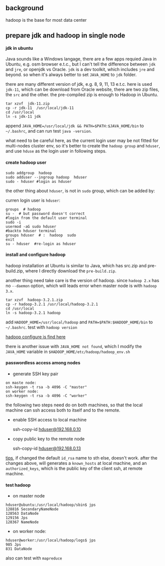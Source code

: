 

## background 

hadoop is the base for most data center


## prepare jdk and hadoop in single node 


#### jdk in ubuntu

Java sounds like a Windows langage, there are a few apps requied Java in Ubuntu, e.g. osm browser e.t.c., but  I can't tell the difference between `jdk` and `jre`, or  openjdk vs Oracle.  `jdk` is a dev toolkit, which includes `jre` and beyond. so when it's always better to set `JAVA_HOME` to `jdk` folder. 

there are many different version of jdk, e.g. 8, 9, 11, 13 e.t.c.  here is used `jdk-11`, which can be download from Oracle website, there are two zip files, the `src` and the other. the pre-compiled zip is enough to Hadoop in Ubuntu.

``` 
tar xzvf  jdk-11.zip  
cp -r jdk-11  /usr/local/jdk-11 
cd /usr/local
ln -s jdk-11 jdk
``` 

append `JAVA_HOME=/usr/local/jdk && PATH=$PATH:$JAVA_HOME/bin` to `~/.bashrc`, and can run test `java -version`.

what need to be careful here, as the current login user may be not fitted for multi-nodes cluster env, so it's better to create the `hadoop group` and `hduser`, and use `hduse` as the login user in following steps.


#### create hadoop user

```
sudo addgroup  hadoop
sudo adduser --ingroup hadoop  hduser 
sudo - hduser #login as hduser
```

the other thing about `hduser`, is not in `sudo` group, which can be added by:

curren login user is `hduser`:

```
groups  # hadoop
su -  # but password doesn't correct
#login from the default user terminal
sudo -i  
usermod -aG sudo hduser
#backto hduser terminal
groups hduser  # :  hadoop  sudo 
exit 
su - hduser  #re-login as hduser 
``` 

#### install and configure hadoop 

hadoop installation at Ubuntu is similar to Java, which has src.zip and pre-build.zip, where I directly download the `pre-build.zip`.

another thing need take care is the version of hadoop. since `hadoop 2.x` has no `--daemon` option, which will leads error when master node is with `hadoop 3.x`.

```
tar xzvf  hadoop-3.2.1.zip  
cp -r hadoop-3.2.1 /usr/local/hadoop-3.2.1
cd /usr/local
ln -s hadoop-3.2.1 hadoop
```

add `HADOOP_HOME=/usr/local/hadoop` and `PATH=$PATH:$HADOOP_HOME/bin` to `~/.bashrc`. test with `hadoop version`

[hadoop configure is find here](https://www.michael-noll.com/tutorials/running-hadoop-on-ubuntu-linux-multi-node-cluster/)


there is another issue with `JAVA_HOME not found`, which I modify the `JAVA_HOME` variable in `$HADOOP_HOME/etc/hadoop/hadoop_env.sh` 


#### passwordless access among nodes 

* generate SSH key pair

```
on maste node:
ssh-keygen -t rsa -b 4096 -C "master"
on worker node:
ssh-keygen -t rsa -b 4096 -C "worker"
```

the following two steps need do on both machines, so that the local machine can ssh access both to itself and to the remote.


* enable SSH access to local machine

	ssh-copy-id hduser@192.168.0.10


* copy public key to the remote node

	ssh-copy-id hduser@192.168.0.13


[tips](https://linuxize.com/post/how-to-setup-passwordless-ssh-login/), if changed the default `id_rsa` name to sth else, doesn't work. after the changes above, will generates a `known_hosts` at local machine, and an `authorized_keys`, which is the public key of the client ssh, at remote machine. 

#### test hadoop

* on master node

```
hduser@ubuntu:/usr/local/hadoop/sbin$ jps
128816 SecondaryNameNode
128563 DataNode
129156 Jps
128367 NameNode
```

* on worker node:

```
hduser@worker:/usr/local/hadoop/logs$ jps
985 Jps
831 DataNode
```


also can test with `mapreduce`






